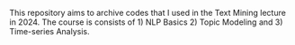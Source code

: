 This repository aims to archive codes that I used in the Text Mining lecture in 2024.
The course is consists of 1) NLP Basics 2) Topic Modeling and 3) Time-series Analysis. 
